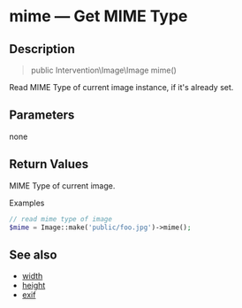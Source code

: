 # mime — Get MIME Type

## Description

> public Intervention\Image\Image mime()

Read MIME Type of current image instance, if it's already set.

## Parameters

none

## Return Values
MIME Type of current image.

Examples

```php
// read mime type of image
$mime = Image::make('public/foo.jpg')->mime();
```

## See also

- [width](/api/width)
- [height](/api/height)
- [exif](/api/exif)
